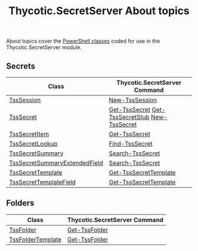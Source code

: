 ﻿---
title: "Thycotic.SecretServer About topics"
permalink: /abouttopics/
excerpt: "About Topics"
last_modified_at: 2021-02-10T00:00:00-00:00
toc: false
layout: single-mod
classes: wide
author_profile: false
share: false
sidebar:
  nav: "abouttopics"
---

About topics cover the [PowerShell classes](https://docs.microsoft.com/en-us/powershell/module/microsoft.powershell.core/about/about_classes) coded for use in the Thycotic.SecretServer module.

## Secrets

**Class** | **Thycotic.SecretServer Command** |
--------------------------------- | -------------------------------------------------- |
[TssSession][TssSession]              | [New-TssSession][New-TssSession]
[TssSecret][TssSecret]              | [Get-TssSecret][Get-TssSecret] [Get-TssSecretStub][Get-TssSecretStub] [New-TssSecret][New-TssSecret]
[TssSecretItem][TssSecretItem]              | [Get-TssSecret][Get-TssSecret]
[TssSecretLookup][TssSecretLookup]              | [Find-TssSecret][Find-TssSecret]
[TssSecretSummary][TssSecretSummary]              | [Search-TssSecret][Search-TssSecret]
[TssSecretSummaryExtendedField][TssSecretSummaryExtendedField]              | [Search-TssSecret][Search-TssSecret]
[TssSecretTemplate][TssSecretTemplate]              | [Get-TssSecretTemplate][Get-TssSecretTemplate]
[TssSecretTemplateField][TssSecretTemplateField]              | [Get-TssSecretTemplate][Get-TssSecretTemplate]

## Folders

**Class** | **Thycotic.SecretServer Command** |
--------------------------------- | -------------------------------------------------- |
[TssFolder][TssFolder]              | [Get-TssFolder][Get-TssFolder]
[TssFolderTemplate][TssFolderTemplate]              | [Get-TssFolder][Get-TssFolder]

[New-TssSession]:/thycotic.secretserver/commands/New-TssSession
[Get-TssSecret]:/thycotic.secretserver/commands/Get-TssSecret
[Find-TssSecret]:/thycotic.secretserver/commands/Find-TssSecret
[Search-TssSecret]:/thycotic.secretserver/commands/Search-TssSecret
[Get-TssSecretTemplate]:/thycotic.secretserver/commands/Get-TssSecretTemplate
[Get-TssSecretTemplate]:/thycotic.secretserver/commands/Get-TssSecretTemplate
[Get-TssFolder]:/thycotic.secretserver/commands/Get-TssFolder
[Get-TssSecretStub]:/thycotic.secretserver/commands/Get-TssSecretStub
[New-TssSecret]:/thycotic.secretserver/commands/New-TssSecret

[TssSession]:/thycotic.secretserver/abouttopics/about_tsssession
[TssSecret]:/thycotic.secretserver/abouttopics/about_tsssecret
[TssSecretItem]:/thycotic.secretserver/abouttopics/about_tsssecretitem
[TssSecretLookup]:/thycotic.secretserver/abouttopics/about_tsssecretlookup
[TssSecretSummary]:/thycotic.secretserver/abouttopics/about_tsssecretsummary
[TssSecretSummaryExtendedField]:/thycotic.secretserver/abouttopics/about_tsssecretsummaryextendedfield
[TssSecretTemplate]:/thycotic.secretserver/abouttopics/about_tsssecrettemplate
[TssSecretTemplateField]:/thycotic.secretserver/abouttopics/about_tsssecrettemplatefield
[TssFolder]:/thycotic.secretserver/abouttopics/about_tssfolder
[TssFolderTemplate]:/thycotic.secretserver/abouttopics/about_tssfoldertemplate
